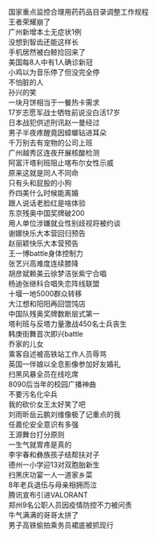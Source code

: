 国家重点监控合理用药药品目录调整工作规程  
王者荣耀崩了  
广州新增本土无症状1例  
没想到智齿还能这样长  
手机居然被白鲸捡回来了  
美国每8人中有1人确诊新冠  
小鸡以为音乐停了但没完全停  
不怕脏的人  
孙兴的笑  
一块月饼相当于一餐热卡需求  
17岁志愿军战士牺牲前说没白活17岁  
日本战犯供述刑讯赵一曼经过  
男子半夜疼醒竟因蟑螂钻进耳朵  
千万别去有宠物的公司上班  
广州越秀区连夜开展核酸检测  
阿富汗塔利班阻止喀布尔女性示威  
原来这就是同人不同命  
只有头和屁股的小狗  
乔四美什么时候能离婚  
跟人说话老脸红是啥体验  
东京残奥中国奖牌破200  
用人单位涉嫌就业性别歧视将被约谈  
谢娜快乐大本营回归预告  
赵丽颖快乐大本营预告  
王一博battle身体控制力  
张艺兴高难度连续膝降  
胡彦斌赖美云徐梦洁张紫宁合唱  
杨迪张继科合唱失恋阵线联盟  
十堰一地5000群众转移  
大江想和阳阳再回馄饨店  
中国队残奥奖牌数断层式第一  
塔利班与反塔力量激战450名士兵丧生  
韩庚街舞首次即兴battle  
乔家的儿女  
乘客自述被高铁站工作人员辱骂  
英国一伴娘以全息影像参加好友婚礼  
扫黑风暴全员在线吃席  
8090后当年的校园广播神曲  
不要污名化伞兵  
我的砍价女王太好笑了吧  
刘雨昕岳云鹏刘维像极了记重点的我  
任嘉伦安全意识有多强  
王源舞台打分原则  
一生气就胃疼是真的  
李宇春和彝族孩子结帮扶对子  
德州一小学迎13对双胞胎新生  
扫黑庆功宴一人一道家乡菜  
8年老兵退伍与母亲相拥而泣  
腾讯宣布引进VALORANT  
郑州9名公职人员因疫情防控不力被问责  
牛气满满的哥哥太拼了  
男子高铁偷拍乘务员裙底被抓现行  
